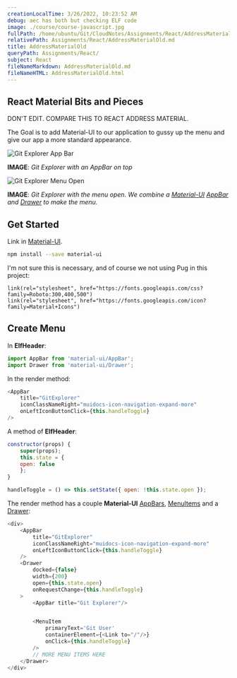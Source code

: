 ```yaml
---
creationLocalTime: 3/26/2022, 10:23:52 AM
debug: aec has both but checking ELF code
image: ./course/course-javascript.jpg
fullPath: /home/ubuntu/Git/CloudNotes/Assignments/React/AddressMaterialOld.md
relativePath: Assignments/React/AddressMaterialOld.md
title: AddressMaterialOld
queryPath: Assignments/React/
subject: React
fileNameMarkdown: AddressMaterialOld.md
fileNameHTML: AddressMaterialOld.html
---
```



<!-- toc -->
<!-- tocstop -->

## React Material Bits and Pieces

DON'T EDIT. COMPARE THIS TO REACT ADDRESS MATERIAL. 

The Goal is to add Material-UI to our application to gussy up the menu and give our app a more standard appearance.

![Git Explorer App Bar][ge-ab]

**IMAGE**: _Git Explorer with an AppBar on top_

![Git Explorer Menu Open][gem]

**IMAGE**: _Git Explorer with the menu open. We combine a [Material-UI][limu] [AppBar][ab] and [Drawer][dr] to make the menu._

## Get Started

Link in [Material-UI][limu].

```bash
npm install --save material-ui
```

I'm not sure this is necessary, and of course we not using Pug in this project:

```
link(rel="stylesheet", href="https://fonts.googleapis.com/css?family=Roboto:300,400,500")
link(rel="stylesheet", href="https://fonts.googleapis.com/icon?family=Material+Icons")
```

## Create Menu

In **ElfHeader**:


```javascript
import AppBar from 'material-ui/AppBar';
import Drawer from 'material-ui/Drawer';
```

In the render method:

```javascript
<AppBar
	title="GitExplorer"
	iconClassNameRight="muidocs-icon-navigation-expand-more"
	onLeftIconButtonClick={this.handleToggle}
/>
```

A method of **ElfHeader**:

```javascript
constructor(props) {
	super(props);
	this.state = {
	open: false
	};
}

handleToggle = () => this.setState({ open: !this.state.open });
```

The render method has a couple **Material-UI** [AppBars][ab], [MenuItems][mi] and a [Drawer][dr]:

```javascript
<div>
    <AppBar
        title="GitExplorer"
        iconClassNameRight="muidocs-icon-navigation-expand-more"
        onLeftIconButtonClick={this.handleToggle}
    />
    <Drawer
        docked={false}
        width={200}
        open={this.state.open}
        onRequestChange={this.handleToggle}
    >
        <AppBar title="Git Explorer"/>


        <MenuItem
            primaryText='Git User'
            containerElement={<Link to="/"/>}
            onClick={this.handleToggle}
        />
        // MORE MENU ITEMS HERE
    </Drawer>
</div>
```

<!-- Elven Links -->

[ab]: http://www.material-ui.com/#/components/app-bar
[mi]: http://www.material-ui.com/#/components/menu
[dr]: http://www.material-ui.com/#/components/drawer
[limu]: https://www.material-ui.com/#/
[ge-ab]:https://s3.amazonaws.com/bucket01.elvenware.com/images/git-explorer-mui-app-bar.png

[gem]: https://s3.amazonaws.com/bucket01.elvenware.com/images/git-explorer-mui-menu.png
